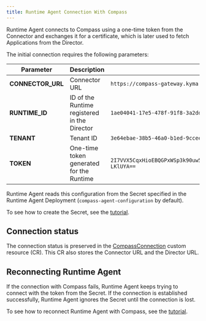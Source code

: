 ```yaml
---
title: Runtime Agent Connection With Compass
---
```


Runtime Agent connects to Compass using a one-time token from the Connector and exchanges it for a certificate, which is later used to fetch Applications from the Director.

The initial connection requires the following parameters:

| **Parameter** | **Description** | **Example value** |
|---------------|-----------------|-------------------|
| **CONNECTOR_URL** | Connector URL | `https://compass-gateway.kyma.local/connector/graphql` |
| **RUNTIME_ID** | ID of the Runtime registered in the Director | `1ae04041-17e5-478f-91f8-3a2ddc7700de` |
| **TENANT** | Tenant ID  | `3e64ebae-38b5-46a0-b1ed-9ccee153a0ae` |
| **TOKEN** | One-time token generated for the Runtime | `2I7VVX5CqxHioEBQGPxWSp3k90uw51tmx5dbo0IZd5VNFzGoPfppYrMIuoCNwFOKp05wsioJNLJYxdI-LKlUYA==` |

Runtime Agent reads this configuration from the Secret specified in the Runtime Agent Deployment (`compass-agent-configuration` by default).

To see how to create the Secret, see the [tutorial](../../03-tutorials/00-application-connectivity/ra-04-configure-runtime-agent-with-compass.md).

## Connection status

The connection status is preserved in the [CompassConnection](../00-custom-resources/ra-01-compassconnection.md) custom resource (CR). This CR also stores the Connector URL and the Director URL.

## Reconnecting Runtime Agent

If the connection with Compass fails, Runtime Agent keeps trying to connect with the token from the Secret. If the connection is established successfully, Runtime Agent ignores the Secret until the connection is lost.

To see how to reconnect Runtime Agent with Compass, see the [tutorial](../../03-tutorials/00-application-connectivity/ra-05-reconnect-runtime-agent-with-compass.md).
